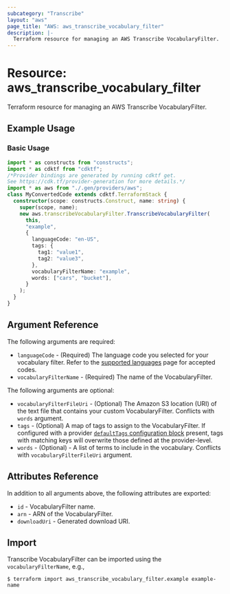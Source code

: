 ```yaml
---
subcategory: "Transcribe"
layout: "aws"
page_title: "AWS: aws_transcribe_vocabulary_filter"
description: |-
  Terraform resource for managing an AWS Transcribe VocabularyFilter.
---
```


# Resource: aws_transcribe_vocabulary_filter

Terraform resource for managing an AWS Transcribe VocabularyFilter.

## Example Usage

### Basic Usage

```typescript
import * as constructs from "constructs";
import * as cdktf from "cdktf";
/*Provider bindings are generated by running cdktf get.
See https://cdk.tf/provider-generation for more details.*/
import * as aws from "./.gen/providers/aws";
class MyConvertedCode extends cdktf.TerraformStack {
  constructor(scope: constructs.Construct, name: string) {
    super(scope, name);
    new aws.transcribeVocabularyFilter.TranscribeVocabularyFilter(
      this,
      "example",
      {
        languageCode: "en-US",
        tags: {
          tag1: "value1",
          tag2: "value3",
        },
        vocabularyFilterName: "example",
        words: ["cars", "bucket"],
      }
    );
  }
}

```

## Argument Reference

The following arguments are required:

* `languageCode` - (Required) The language code you selected for your vocabulary filter. Refer to the [supported languages](https://docs.aws.amazon.com/transcribe/latest/dg/supported-languages.html) page for accepted codes.
* `vocabularyFilterName` - (Required) The name of the VocabularyFilter.

The following arguments are optional:

* `vocabularyFilterFileUri` - (Optional) The Amazon S3 location (URI) of the text file that contains your custom VocabularyFilter. Conflicts with `words` argument.
* `tags` - (Optional) A map of tags to assign to the VocabularyFilter. If configured with a provider [`defaultTags` configuration block](https://registry.terraform.io/providers/hashicorp/aws/latest/docs#default_tags-configuration-block) present, tags with matching keys will overwrite those defined at the provider-level.
* `words` - (Optional) - A list of terms to include in the vocabulary. Conflicts with `vocabularyFilterFileUri` argument.

## Attributes Reference

In addition to all arguments above, the following attributes are exported:

* `id` - VocabularyFilter name.
* `arn` - ARN of the VocabularyFilter.
* `downloadUri` - Generated download URI.

## Import

Transcribe VocabularyFilter can be imported using the `vocabularyFilterName`, e.g.,

```
$ terraform import aws_transcribe_vocabulary_filter.example example-name
```

<!-- cache-key: cdktf-0.17.0-pre.15 input-a94c1cb62d070cfd7329bc1fd09217390b19d7cf8c3a311ae35b1b9c143f815d -->